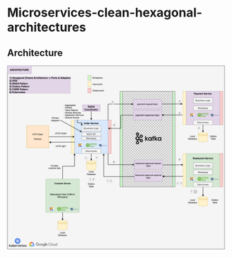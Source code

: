 # Microservices-clean-hexagonal-architectures

## Architecture

![Project Structure](docs/diagrams/architecture.png)